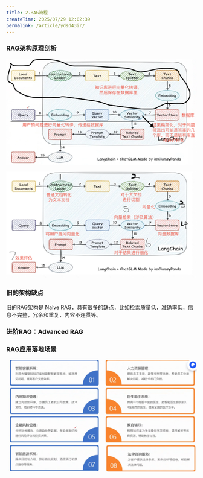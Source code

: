```yaml
---
title: 2.RAG流程
createTime: 2025/07/29 12:02:39
permalink: /article/ydsd43ir/
---
```


### RAG架构原理剖析
![RGA架构原理](<../images/RGA架构原理.png>)

![深度剖析](<../images/深度剖析.png>)


### 旧的架构缺点
 旧的RAG架构是 Naive RAG，具有很多的缺点，比如检索质量低，准确率低，信息不完整，冗余和重复，内容不连贯等。

 ### 进阶RAG：Advanced RAG

 ### RAG应用落地场景
 ![场景](../images/RAG应用落地场景.png)